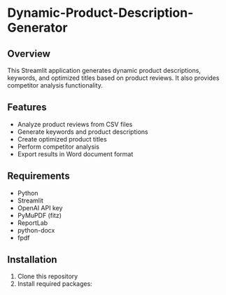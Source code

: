 # Dynamic-Product-Description-Generator

## Overview
This Streamlit application generates dynamic product descriptions, keywords, and optimized titles based on product reviews. It also provides competitor analysis functionality.

## Features
- Analyze product reviews from CSV files
- Generate keywords and product descriptions
- Create optimized product titles
- Perform competitor analysis
- Export results in Word document format

## Requirements
- Python 
- Streamlit
- OpenAI API key
- PyMuPDF (fitz)
- ReportLab
- python-docx
- fpdf

## Installation
1. Clone this repository
2. Install required packages:
